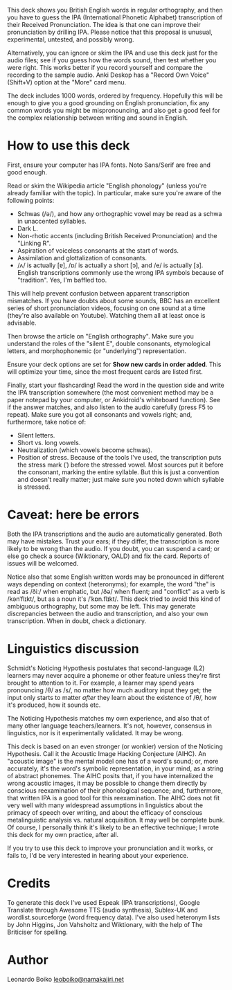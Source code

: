 This deck shows you British English words in regular orthography, and then you have to guess the IPA (International Phonetic Alphabet) transcription of their Received Pronunciation.  The idea is that one can improve their pronunciation by drilling IPA.  Please notice that this proposal is unusual, experimental, untested, and possibly wrong.

Alternatively, you can ignore or skim the IPA and use this deck just for the audio files; see if you guess how the words sound, then test whether you were right. This works better if you record yourself and compare the recording to the sample audio. Anki Deskop has a "Record Own Voice" (Shift+V) option at the "More" card menu.

The deck includes 1000 words, ordered by frequency.  Hopefully this will be enough to give you a good grounding on English pronunciation, fix any common words you might be mispronouncing, and also get a good feel for the complex relationship between writing and sound in English.

# How to use this deck

First, ensure your computer has IPA fonts.  Noto Sans/Serif are free and good enough.

Read or skim the Wikipedia article "English phonology" (unless you're already familiar with the topic). In particular, make sure you're aware of the following points:

* Schwas (/ə/), and how any orthographic vowel may be read as a schwa in unaccented syllables.
* Dark L.
* Non-rhotic accents (including British Received Pronunciation) and the "Linking R".
* Aspiration of voiceless consonants at the start of words.
* Assimilation and glottalization of consonants.
* /ʌ/ is actually [ɐ], /ɒ/ is actually a short [ɔ], and /e/ is actually [ɜ]. English transcriptions commonly use the wrong IPA symbols because of "tradition". Yes, I'm baffled too.

This will help prevent confusion between apparent transcription mismatches. If you have doubts about some sounds, BBC has an excellent series of short pronunciation videos, focusing on one sound at a time (they're also available on Youtube). Watching them all at least once is advisable.

Then browse the article on "English orthography". Make sure you understand the roles of the "silent E", double consonants, etymological letters, and morphophonemic (or "underlying") representation.

Ensure your deck options are set for **Show new cards in order added**.  This will optimize your time, since the most frequent cards are listed first.

Finally, start your flashcarding! Read the word in the question side and write the IPA transcription somewhere (the most convenient method may be a paper notepad by your computer, or Ankidroid's whiteboard function). See if the answer matches, and also listen to the audio carefully (press F5 to repeat). Make sure you got all consonants and vowels right; and, furthermore, take notice of: 

* Silent letters.
* Short vs. long vowels.
* Neutralization (which vowels become schwas).
* Position of stress. Because of the tools I've used, the transcription puts the stress mark (ˈ) before the stressed vowel. Most sources put it before the consonant, marking the entire syllable. But this is just a convention and doesn't really matter; just make sure you noted down which syllable is stressed.

# Caveat: here be errors

Both the IPA transcriptions and the audio are automatically generated. Both may have mistakes. Trust your ears; if they differ, the transcription is more likely to be wrong than the audio. If you doubt, you can suspend a card; or else go check a source (Wiktionary, OALD) and fix the card. Reports of issues will be welcomed.

Notice also that some English written words may be pronounced in different ways depending on context (heteronyms); for example, the word "the" is read as /ðiː/ when emphatic, but /ðə/ when fluent; and "conflict" as a verb is /kənˈflɪkt/, but as a noun it's /ˈkɒn.flɪkt/. This deck tried to avoid this kind of ambiguous orthography, but some may be left.  This may generate discrepancies between the audio and transcription, and also your own transcription.  When in doubt, check a dictionary.

# Linguistics discussion

Schmidt's Noticing Hypothesis postulates that second-language (L2) learners may never acquire a phoneme or other feature unless they're first brought to attention to it. For example, a learner may spend years pronouncing /θ/ as /s/, no matter how much auditory input they get; the input only starts to matter *after* they learn about the existence of /θ/, how it's produced, how it sounds etc.

The Noticing Hypothesis matches my own experience, and also that of many other language teachers/learners. It's not, however, consensus in linguistics, nor is it experimentally validated. It may be wrong.

This deck is based on an even stronger (or wonkier) version of the Noticing Hypothesis. Call it the Acoustic Image Hacking Conjecture (AIHC). An "acoustic image" is the mental model one has of a word's sound; or, more accurately, it's the word's symbolic representation, in your mind, as a string of abstract phonemes. The AIHC posits that, if you have internalized the wrong acoustic images, it may be possible to change them directly by conscious reexamination of their phonological sequence; and, furthermore, that written IPA is a good tool for this reexamination. The AIHC does not fit very well with many widespread assumptions in linguistics about the primacy of speech over writing, and about the efficacy of conscious metalinguistic analysis vs. natural acquisition. It may well be complete bunk. Of course, I personally think it's likely to be an effective technique; I wrote this deck for my own practice, after all.

If you try to use this deck to improve your pronunciation and it works, or fails to, I'd be very interested in hearing about your experience.

# Credits

To generate this deck I've used Espeak (IPA transcriptions), Google Translate through Awesome TTS (audio synthesis), Sublex-UK and wordlist.sourceforge (word frequency data).  I've also used heteronym lists by John Higgins, Jon Vahsholtz and Wiktionary, with the help of The Briticiser for spelling.

# Author

Leonardo Boiko <leoboiko@namakajiri.net>

